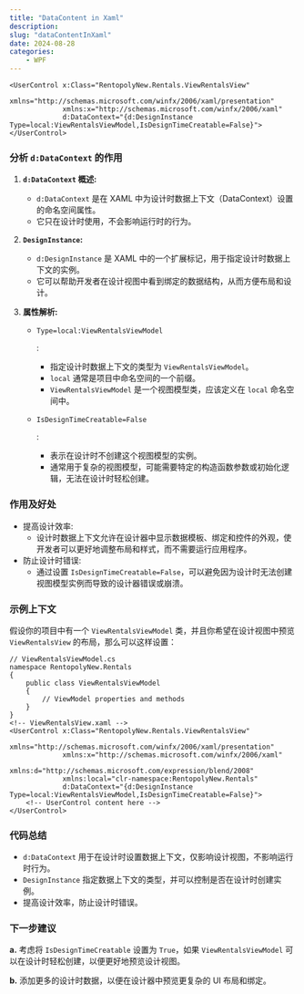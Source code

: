 ```yaml
---
title: "DataContent in Xaml"
description: 
slug: "dataContentInXaml"
date: 2024-08-28
categories:
    - WPF
---
```


```xaml
<UserControl x:Class="RentopolyNew.Rentals.ViewRentalsView"
             xmlns="http://schemas.microsoft.com/winfx/2006/xaml/presentation"
             xmlns:x="http://schemas.microsoft.com/winfx/2006/xaml"
             d:DataContext="{d:DesignInstance Type=local:ViewRentalsViewModel,IsDesignTimeCreatable=False}">
</UserControl>
```

### 分析 `d:DataContext` 的作用

1. **`d:DataContext` 概述:**

   - `d:DataContext` 是在 XAML 中为设计时数据上下文（DataContext）设置的命名空间属性。
   - 它只在设计时使用，不会影响运行时的行为。

2. **`DesignInstance`:**

   - `d:DesignInstance` 是 XAML 中的一个扩展标记，用于指定设计时数据上下文的实例。
   - 它可以帮助开发者在设计视图中看到绑定的数据结构，从而方便布局和设计。

3. **属性解析:**

   - ```
     Type=local:ViewRentalsViewModel
     ```

     :

     - 指定设计时数据上下文的类型为 `ViewRentalsViewModel`。
     - `local` 通常是项目中命名空间的一个前缀。
     - `ViewRentalsViewModel` 是一个视图模型类，应该定义在 `local` 命名空间中。

   - ```
     IsDesignTimeCreatable=False
     ```

     :

     - 表示在设计时不创建这个视图模型的实例。
     - 通常用于复杂的视图模型，可能需要特定的构造函数参数或初始化逻辑，无法在设计时轻松创建。

### 作用及好处

- 提高设计效率:
  - 设计时数据上下文允许在设计器中显示数据模板、绑定和控件的外观，使开发者可以更好地调整布局和样式，而不需要运行应用程序。
- 防止设计时错误:
  - 通过设置 `IsDesignTimeCreatable=False`，可以避免因为设计时无法创建视图模型实例而导致的设计器错误或崩溃。

### 示例上下文

假设你的项目中有一个 `ViewRentalsViewModel` 类，并且你希望在设计视图中预览 `ViewRentalsView` 的布局，那么可以这样设置：

```xaml
// ViewRentalsViewModel.cs
namespace RentopolyNew.Rentals
{
    public class ViewRentalsViewModel
    {
        // ViewModel properties and methods
    }
}
<!-- ViewRentalsView.xaml -->
<UserControl x:Class="RentopolyNew.Rentals.ViewRentalsView"
             xmlns="http://schemas.microsoft.com/winfx/2006/xaml/presentation"
             xmlns:x="http://schemas.microsoft.com/winfx/2006/xaml"
             xmlns:d="http://schemas.microsoft.com/expression/blend/2008"
             xmlns:local="clr-namespace:RentopolyNew.Rentals"
             d:DataContext="{d:DesignInstance Type=local:ViewRentalsViewModel,IsDesignTimeCreatable=False}">
    <!-- UserControl content here -->
</UserControl>
```

### 代码总结

- `d:DataContext` 用于在设计时设置数据上下文，仅影响设计视图，不影响运行时行为。
- `DesignInstance` 指定数据上下文的类型，并可以控制是否在设计时创建实例。
- 提高设计效率，防止设计时错误。

### 下一步建议

**a.** 考虑将 `IsDesignTimeCreatable` 设置为 `True`，如果 `ViewRentalsViewModel` 可以在设计时轻松创建，以便更好地预览设计视图。

**b.** 添加更多的设计时数据，以便在设计器中预览更复杂的 UI 布局和绑定。
